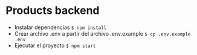 # Products backend

- Instalar dependencias
``
$ npm install
``
- Crear archivo .env a partir del archivo .env.example
``
$ cp .env.example .env
`` 
- Ejecutar el proyecto
``
$ npm start
``